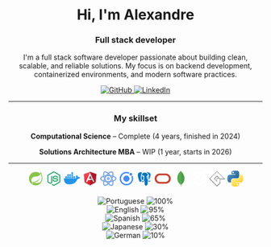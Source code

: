 <h1 align="center">Hi, I'm Alexandre</h1>

<div align="center">
  <h3>Full stack developer</h3>
  <p>I'm a full stack software developer passionate about building clean, scalable, and reliable solutions.
  My focus is on backend development, containerized environments, and modern software practices.</p>
</div>

<div align="center">
  <a href="https://github.com/AlexandreSJ">
    <img src="https://img.shields.io/badge/GitHub-222?style=flat&logo=GitHub" alt="GitHub" />
  </a>
  <a href="https://www.linkedin.com/in/alexandre-da-silva-junior-b51000196/">
    <img src="https://img.shields.io/badge/Linkedin-36e?style=flat" alt="LinkedIn" />
  </a>
</div>

<hr>

<h3 align="center">My skillset</h3>

<div align="center">
  <p><strong>Computational Science</strong> – Complete (4 years, finished in 2024)</p>
  <p><strong>Solutions Architecture MBA</strong> – WIP (1 year, starts in 2026)</p>
</div>

<hr>

<div align="center">
  <img src="assets/spring-boot.png" alt="SpringBoot" width="32" />
  <img src="assets/nodejs.png" alt="NodeJS" width="32" />
  <img src="assets/docker.png" alt="Docker" width="32" />
  <img src="assets/angularjs.png" alt="AngularJS" width="32" />
  <img src="assets/react.png" alt="React" width="32" />
  <img src="assets/ionic.png" alt="Ionic" width="32" />
  <img src="assets/postgresql.png" alt="PostgreSQL" width="32" />
  <img src="assets/oracle.png" alt="Oracle" width="32" />
  <img src="assets/mongodb.png" alt="MongoDB" width="32" />
  <img src="assets/unreal-engine.png" alt="UnrealEngine" width="32" />
  <img src="assets/game-maker.png" alt="GameMaker" width="32" />
  <img src="assets/python.png" alt="Python" width="32" />
</div>

<br>

<div align="center">
  <div>
    <img src="https://www.worldometers.info/img/flags/br-flag.gif" alt="Portuguese" width="32" />
    <img src="https://geps.dev/progress/100" alt="100%" />
  </div>
  <div>
    <img src="https://www.worldometers.info/img/flags/uk-flag.gif" alt="English" width="32" />
    <img src="https://geps.dev/progress/95" alt="95%" />
  </div>
  <div>
    <img src="https://www.worldometers.info/img/flags/sp-flag.gif" alt="Spanish" width="32" />
    <img src="https://geps.dev/progress/65" alt="65%" />
  </div>
  <div>
    <img src="https://www.worldometers.info/img/flags/ja-flag.gif" alt="Japanese" width="32" />
    <img src="https://geps.dev/progress/30" alt="30%" />
  </div>
  <div>
    <img src="https://www.worldometers.info/img/flags/gm-flag.gif" alt="German" width="32" />
    <img src="https://geps.dev/progress/10" alt="10%" />
  </div>
</div>